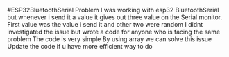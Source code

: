 #ESP32BluetoothSerial Problem
I was working with esp32 BluetoothSerial but whenever i send it a value it gives out three value on the Serial monitor.
First value was the value i send  it and other two were random 
I didnt investigated the issue but wrote a code for anyone who is facing the same problem
The code is very simple 
By using array we can solve this issue
Update the code if u have more efficient way to do
